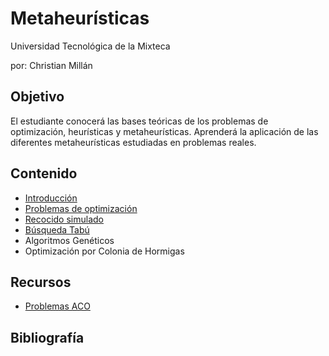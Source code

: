 # Metaheurísticas

Universidad Tecnológica de la Mixteca

por: Christian Millán

## Objetivo

El estudiante conocerá las bases teóricas de los problemas de optimización, heurísticas y metaheurísticas. Aprenderá la aplicación de las diferentes metaheurísticas estudiadas en problemas reales.

## Contenido

* [Introducción](./L01-intro/README.md)
* [Problemas de optimización]()
* [Recocido simulado](./L03-simulated-anealing/README.md)
* [Búsqueda Tabú](./L03-simulated-anealing/README.md)
* Algoritmos Genéticos
* Optimización por Colonia de Hormigas

## Recursos

* [Problemas ACO](https://github.com/2022B-UTC-IC-Metaheuristics)

## Bibliografía

